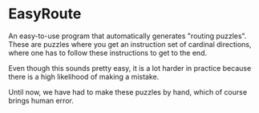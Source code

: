 # EasyRoute

An easy-to-use program that automatically generates "routing puzzles".\
These are puzzles where you get an instruction set of cardinal directions,
where one has to follow these instructions to get to the end.

Even though this sounds pretty easy, it is a lot harder in practice
because there is  a high likelihood of making a mistake.

Until now, we have had to make these puzzles by hand, which of course
brings human error.